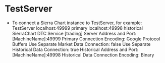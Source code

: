 TestServer
============

- To connect a Sierra Chart instance to TestServer, for example:
  TestServer
  localhost:49999 primary
  localhost:49998 historical
  SierraChart DTC Service [trading]
  Server Address and Port: [MachineName]:49999
  Primary Connection Encoding: Google Protocol Buffers
  Use Separate Market Data Connection: false
  Use Separate Historical Data Connection: true
  Historical Address and Port: [MachineName]:49998
  Historical Data Connection Encoding: Binary
	  



